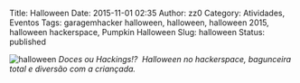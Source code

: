 Title: Halloween
Date: 2015-11-01 02:35
Author: zz0
Category: Atividades, Eventos
Tags: garagemhacker halloween, halloween, halloween 2015, halloween hackerspace, Pumpkin Halloween
Slug: halloween
Status: published

![halloween]({filename}/images/IMG_5119.jpg)
*Doces ou Hackings!?  Halloween no hackerspace, bagunceira total e
diversão com a criançada.*
